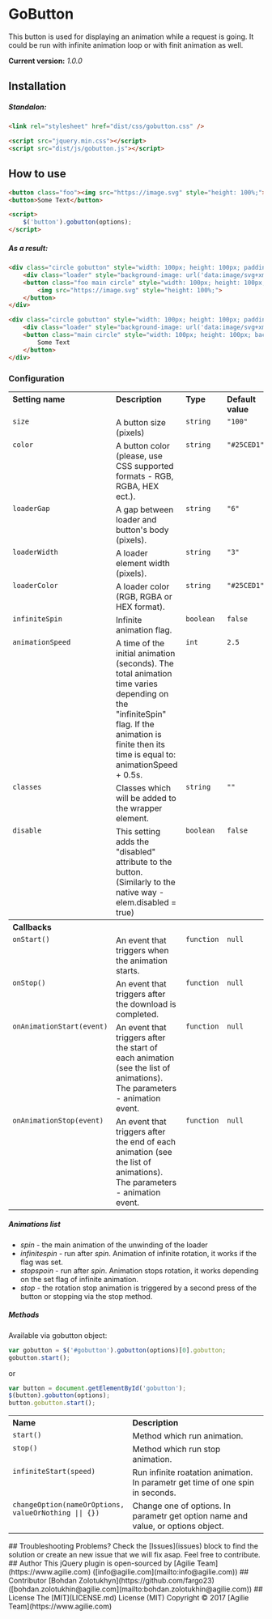 # GoButton
This button is used for displaying an animation while a request is going. It could be run with infinite animation loop or with finit animation as well.

**Current version:** *1.0.0*
## Installation 
##### Standalon:
```html
<link rel="stylesheet" href="dist/css/gobutton.css" />

<script src="jquery.min.css"></script>
<script src="dist/js/gobutton.js"></script>
```
## How to use
```html
<button class="foo"><img src="https://image.svg" style="height: 100%;"></button>
<button>Some Text</button>

<script>
    $('button').gobutton(options);
</script>
```
##### As a result:
```html
<div class="circle gobutton" style="width: 100px; height: 100px; padding: 6px;">
    <div class="loader" style="background-image: url('data:image/svg+xml;base64...'); background-color: rgba(37, 206, 209, 0.2);"></div>
    <button class="foo main circle" style="width: 100px; height: 100px; background-color: rgb(37, 206, 209);">
        <img src="https://image.svg" style="height: 100%;">
    </button>
</div>

<div class="circle gobutton" style="width: 100px; height: 100px; padding: 6px;">
    <div class="loader" style="background-image: url('data:image/svg+xml;base64...'); background-color: rgba(37, 206, 209, 0.2);"></div>
    <button class="main circle" style="width: 100px; height: 100px; background-color: rgb(37, 206, 209);">
        Some Text
    </button>
</div>
```
### Configuration
<table width="100%">
	<tr>
		<th valign="top" width="120px" align="left">Setting name</th>
		<th valign="top" align="left">Description</th>
		<th valign="top" width="60px" align="left">Type</th>
		<th valign="top" width="60px" align="left">Default value</th>
	</tr>
    <tr>
		<td valign="top"><code>size</code></td>
		<td valign="top">
        	A button size (pixels)
		</td>
		<td valign="top"><code>string</code></td>
		<td valign="top"><code>"100"</code></td>
	</tr>
    <tr>
		<td valign="top"><code>color</code></td>
		<td valign="top">
        	A button color (please, use CSS supported formats - RGB, RGBA, HEX ect.).
		</td>
		<td valign="top"><code>string</code></td>
		<td valign="top"><code>"#25CED1"</code></td>
	</tr>
    <tr>
		<td valign="top"><code>loaderGap</code></td>
		<td valign="top">
        	A gap between loader and button's body (pixels).
		</td>
		<td valign="top"><code>string</code></td>
		<td valign="top"><code>"6"</code></td>
	</tr>
    <tr>
		<td valign="top"><code>loaderWidth</code></td>
		<td valign="top">
        	A loader element width (pixels).
		</td>
		<td valign="top"><code>string</code></td>
		<td valign="top"><code>"3"</code></td>
	</tr>
    <tr>
		<td valign="top"><code>loaderColor</code></td>
		<td valign="top">
        	A loader color (RGB, RGBA or HEX format).
		</td>
		<td valign="top"><code>string</code></td>
		<td valign="top"><code>"#25CED1"</code></td>
	</tr>
    <tr>
		<td valign="top"><code>infiniteSpin</code></td>
		<td valign="top">
        	Infinite animation flag.
		</td>
		<td valign="top"><code>boolean</code></td>
		<td valign="top"><code>false</code></td>
	</tr>
    <tr>
		<td valign="top"><code>animationSpeed</code></td>
		<td valign="top">
        	A time of the initial animation (seconds). The total animation time varies depending on the "infiniteSpin" flag. If the animation is finite then its time is equal to: animationSpeed + 0.5s.
		</td>
		<td valign="top"><code>int</code></td>
		<td valign="top"><code>2.5</code></td>
	</tr>
    <tr>
		<td valign="top"><code>classes</code></td>
		<td valign="top">
        	Classes which will be added to the wrapper element.
		</td>
		<td valign="top"><code>string</code></td>
		<td valign="top"><code>""</code></td>
	</tr>
    <tr>
		<td valign="top"><code>disable</code></td>
		<td valign="top">
        	This setting adds the "disabled" attribute to the button. (Similarly to the native way - elem.disabled = true)
		</td>
		<td valign="top"><code>boolean</code></td>
		<td valign="top"><code>false</code></td>
	</tr>
    <tr>
    	<th valign="top" colspan="4" align="left">Callbacks</th>
    </tr>
    <tr>
		<td valign="top"><code>onStart()</code></td>
		<td valign="top">
        	An event that triggers when the animation starts.
		</td>
		<td valign="top"><code>function</code></td>
		<td valign="top"><code>null</code></td>
	</tr>
    <tr>
		<td valign="top"><code>onStop()</code></td>
		<td valign="top">
        	An event that triggers after the download is completed.
		</td>
		<td valign="top"><code>function</code></td>
		<td valign="top"><code>null</code></td>
	</tr>
    <tr>
		<td valign="top"><code>onAnimationStart(event)</code></td>
		<td valign="top">
        	An event that triggers after the start of each animation (see the list of animations). The parameters - animation event.
		</td>
		<td valign="top"><code>function</code></td>
		<td valign="top"><code>null</code></td>
	</tr>
    <tr>
		<td valign="top"><code>onAnimationStop(event)</code></td>
		<td valign="top">
        	An event that triggers after the end of each animation (see the list of animations). The parameters - animation event.
		</td>
		<td valign="top"><code>function</code></td>
		<td valign="top"><code>null</code></td>
	</tr>
</table>

##### Animations list
* *spin* - the main animation of the unwinding of the loader
* *infinitespin* - run after *spin*. Animation of infinite rotation, it works if the flag was set.
* *stopspoin* - run after *spin*. Animation stops rotation, it works depending on the set flag of infinite animation.
* *stop* - the rotation stop animation is triggered by a second press of the button or stopping via the stop method.

##### Methods
Available via gobutton object:
```javascript
var gobutton = $('#gobutton').gobutton(options)[0].gobutton;
gobutton.start();
```
or
```javascript
var button = document.getElementById('gobutton');
$(button).gobutton(options);
button.gobutton.start();
```
<table width="100%">
    <tr>
		<th valign="top" width="120px" align="left">Name</th>
		<th valign="top" align="left">Description</th>
	</tr>
    <tr>
		<td valign="top"><code>start()</code></td>
		<td valign="top">
        	Method which run animation.
		</td>
	</tr>
    <tr>
		<td valign="top"><code>stop()</code></td>
		<td valign="top">
        	Method which run stop animation.
		</td>
	</tr>
    <tr>
		<td valign="top"><code>infiniteStart(speed)</code></td>
		<td valign="top">
        	Run infinite roatation animation. In parametr get time of one spin in seconds.
		</td>
	</tr>
    <tr>
		<td valign="top"><code>changeOption(nameOrOptions, valueOrNothing || {})</code></td>
		<td valign="top">
        	Change one of options. In parametr get option name and value, or options object.
		</td>
	</tr>
</table>
## Troubleshooting
Problems? Check the [Issues](issues) block 
to find the solution or create an new issue that we will fix asap. Feel free to contribute.
## Author
This jQuery plugin is open-sourced by [Agilie Team](https://www.agilie.com) ([info@agilie.com](mailto:info@agilie.com))
## Contributor
[Bohdan Zolotukhyn](https://github.com/fargo23) ([bohdan.zolotukhin@agilie.com](mailto:bohdan.zolotukhin@agilie.com))
## License
The [MIT](LICENSE.md) License (MIT) Copyright © 2017 [Agilie Team](https://www.agilie.com)